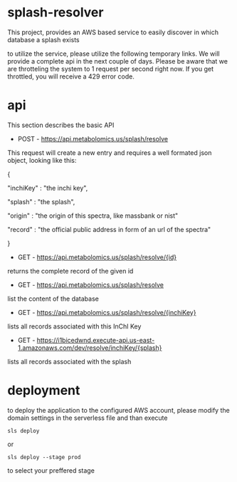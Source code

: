 # splash-resolver
This project, provides an AWS based service to easily discover in which database a splash exists

to utilize the service, please utilize the following temporary links. We will provide a complete api in the
next couple of days. Please be aware that we are throtteling the system to 1 request per second right now. If you get throttled, you will receive
a 429 error code.

# api

This section describes the basic API

*  POST - https://api.metabolomics.us/splash/resolve

This request will create a new entry and requires a well formated json object, looking like this:

{

 "inchiKey" : "the inchi key",

 "splash" : "the splash",

 "origin" : "the origin of this spectra, like massbank or nist"

 "record" : "the official public address in form of an url of the spectra"

}

*  GET - https://api.metabolomics.us/splash/resolve/{id}

returns the complete record of the given id

*  GET - https://api.metabolomics.us/splash/resolve

list the content of the database

*  GET - https://api.metabolomics.us/splash/resolve/{inchiKey}

lists all records associated with this InChI Key

*  GET - https://i1bicedwnd.execute-api.us-east-1.amazonaws.com/dev/resolve/inchiKey/{splash}

lists all records associated with the splash

# deployment

to deploy the application to the configured AWS account, please modify the domain settings in the serverless file and than execute

```
sls deploy
```

or 

```
sls deploy --stage prod
```

to select your preffered stage
